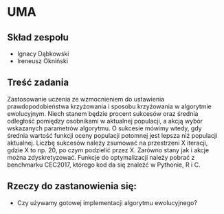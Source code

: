 # UMA

## Skład zespołu
* Ignacy Dąbkowski
* Ireneusz Okniński

## Treść zadania
Zastosowanie uczenia ze wzmocnieniem do ustawienia prawdopodobieństwa krzyżowania
i sposobu krzyżowania w algorytmie ewolucyjnym. Niech stanem będzie procent
sukcesów oraz średnia odległość pomiędzy osobnikami w aktualnej populacji, a 
akcją wybór wskazanych parametrów algorytmu. O sukcesie mówimy wtedy, gdy średnia
wartość funkcji oceny populacji potomnej jest lepsza niż populacji aktualnej. 
Liczbę sukcesów należy zsumować na przestrzeni X iteracji, gdzie X to np. 20, 
po czym podzielić przez X. Zarówno stany jak i akcje można zdyskretyzować. 
Funkcje do optymalizacji należy pobrać z benchmarku CEC2017, którego kod da się 
znaleźć w Pythonie, R i C.

## Rzeczy do zastanowienia się:
* Czy używamy gotowej implementacji algorytmu ewolucyjnego?